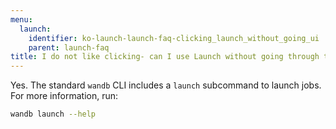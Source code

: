 ```yaml
---
menu:
  launch:
    identifier: ko-launch-launch-faq-clicking_launch_without_going_ui
    parent: launch-faq
title: I do not like clicking- can I use Launch without going through the UI?
---
```


Yes. The standard `wandb` CLI includes a `launch` subcommand to launch jobs. For more information, run:

```bash
wandb launch --help
```